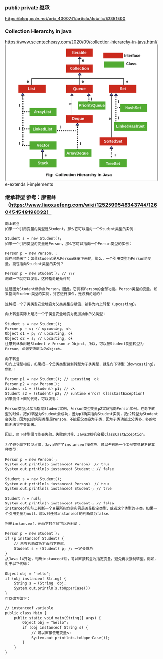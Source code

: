### public private 继承

https://blog.csdn.net/eric_4300741/article/details/52851590

### Collection Hierarchy in java
https://www.scientecheasy.com/2020/09/collection-hierarchy-in-java.html/
![Java Hierarchy](https://github.com/YisongZou/Yisong-Software-Engineering-Notebook/blob/master/About%20programming%20languanges/%E6%88%AA%E5%B1%8F2021-02-03%20%E4%B8%8B%E5%8D%8812.19.15.png)
e-extends i-implements

### 继承转型 参考：廖雪峰（https://www.liaoxuefeng.com/wiki/1252599548343744/1260454548196032）
```
向上转型
如果一个引用变量的类型是Student，那么它可以指向一个Student类型的实例：

Student s = new Student();
如果一个引用类型的变量是Person，那么它可以指向一个Person类型的实例：

Person p = new Person();
现在问题来了：如果Student是从Person继承下来的，那么，一个引用类型为Person的变量，能否指向Student类型的实例？

Person p = new Student(); // ???
测试一下就可以发现，这种指向是允许的！

这是因为Student继承自Person，因此，它拥有Person的全部功能。Person类型的变量，如果指向Student类型的实例，对它进行操作，是没有问题的！

这种把一个子类类型安全地变为父类类型的赋值，被称为向上转型（upcasting）。

向上转型实际上是把一个子类型安全地变为更加抽象的父类型：

Student s = new Student();
Person p = s; // upcasting, ok
Object o1 = p; // upcasting, ok
Object o2 = s; // upcasting, ok
注意到继承树是Student > Person > Object，所以，可以把Student类型转型为Person，或者更高层次的Object。

向下转型
和向上转型相反，如果把一个父类类型强制转型为子类类型，就是向下转型（downcasting）。例如：

Person p1 = new Student(); // upcasting, ok
Person p2 = new Person();
Student s1 = (Student) p1; // ok
Student s2 = (Student) p2; // runtime error! ClassCastException!
如果测试上面的代码，可以发现：

Person类型p1实际指向Student实例，Person类型变量p2实际指向Person实例。在向下转型的时候，把p1转型为Student会成功，因为p1确实指向Student实例，把p2转型为Student会失败，因为p2的实际类型是Person，不能把父类变为子类，因为子类功能比父类多，多的功能无法凭空变出来。

因此，向下转型很可能会失败。失败的时候，Java虚拟机会报ClassCastException。

为了避免向下转型出错，Java提供了instanceof操作符，可以先判断一个实例究竟是不是某种类型：

Person p = new Person();
System.out.println(p instanceof Person); // true
System.out.println(p instanceof Student); // false

Student s = new Student();
System.out.println(s instanceof Person); // true
System.out.println(s instanceof Student); // true

Student n = null;
System.out.println(n instanceof Student); // false
instanceof实际上判断一个变量所指向的实例是否是指定类型，或者这个类型的子类。如果一个引用变量为null，那么对任何instanceof的判断都为false。

利用instanceof，在向下转型前可以先判断：

Person p = new Student();
if (p instanceof Student) {
    // 只有判断成功才会向下转型:
    Student s = (Student) p; // 一定会成功
}
从Java 14开始，判断instanceof后，可以直接转型为指定变量，避免再次强制转型。例如，对于以下代码：

Object obj = "hello";
if (obj instanceof String) {
    String s = (String) obj;
    System.out.println(s.toUpperCase());
}
可以改写如下：

// instanceof variable:
public class Main {
    public static void main(String[] args) {
        Object obj = "hello";
        if (obj instanceof String s) {
            // 可以直接使用变量s:
            System.out.println(s.toUpperCase());
        }
    }
}

 ```
